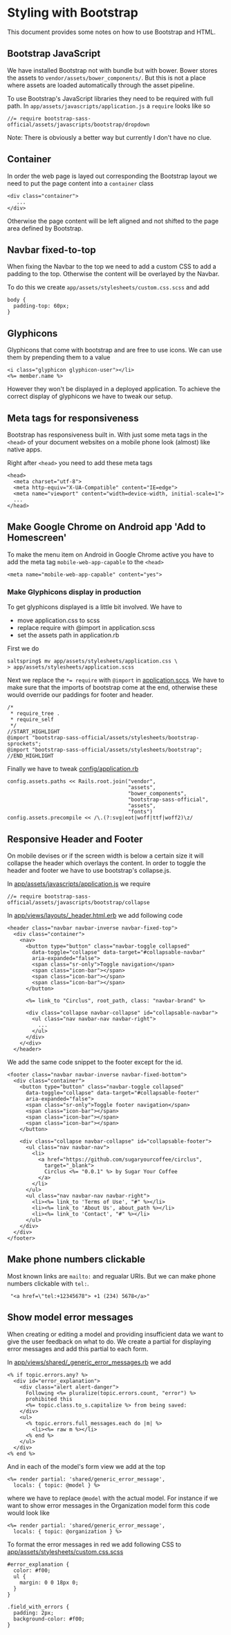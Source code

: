 # Styling with Bootstrap
This document provides some notes on how to use Bootstrap and HTML.

## Bootstrap JavaScript
We have installed Bootstrap not with bundle but with bower. Bower stores the
assets to `vendor/assets/bower_components/`. But this is not a place where 
assets are loaded automatically through the asset pipeline.

To use Bootstrap's JavaScript libraries they need to be required with full path.
In `app/assets/javascripts/application.js` a `require` looks like so

    //= require bootstrap-sass-official/assets/javascripts/bootstrap/dropdown

Note: There is obviously a better way but currently I don't have no clue.

## Container
In order the web page is layed out corresponding the Bootstrap layout we need
to put the page content into a `container` class

    <div class="container">
       ...
    </div>

Otherwise the page content will be left aligned and not shifted to the page
area defined by Bootstrap.

## Navbar fixed-to-top
When fixing the Navbar to the top we need to add a custom CSS to add a padding
to the top. Otherwise the content will be overlayed by the Navbar.

To do this we create `app/assets/stylesheets/custom.css.scss` and add

    body {
      padding-top: 60px;
    }

## Glyphicons
Glyphicons that come with bootstrap and are free to use icons. We can use them
by prepending them to a value

    <i class="glyphicon glyphicon-user"></li>
    <%= member.name %>

However they won't be displayed in a deployed application. To achieve the 
correct display of glyphicons we have to tweak our setup.

## Meta tags for responsiveness
Bootstrap has responsiveness built in. With just some meta tags in the `<head>`
of your document websites on a mobile phone look (almost) like native apps.

Right after `<head>` you need to add these meta tags

    <head>
      <meta charset="utf-8">
      <meta http-equiv="X-UA-Compatible" content="IE=edge">
      <meta name="viewport" content="width=device-width, initial-scale=1">
      ...
    </head>

## Make Google Chrome on Android app 'Add to Homescreen'
To make the menu item on Android in Google Chrome active you have to add the
meta tag `mobile-web-app-capable` to the `<head>`

    <meta name="mobile-web-app-capable" content="yes">

### Make Glyphicons display in production
To get glyphicons displayed is a little bit involved. We have to

* move application.css to scss
* replace require with @import in application.scss
* set the assets path in application.rb

First we do

    saltspring$ mv app/assets/stylesheets/application.css \
    > app/assets/stylesheets/application.scss

Next we replace the `*= require` with `@import` in 
[application.sccs](app/assets/stylesheets/application.sccs). We have to make
sure that the imports of bootstrap come at the end, otherwise these would 
override our paddings for footer and header.

    /*
     * require_tree .
     * require_self
     */
    //START_HIGHLIGHT
    @import "bootstrap-sass-official/assets/stylesheets/bootstrap-sprockets";
    @import "bootstrap-sass-official/assets/stylesheets/bootstrap";
    //END_HIGHLIGHT    

Finally we have to tweak [config/application.rb](config/application.rb)

    config.assets.paths << Rails.root.join("vendor",
                                           "assets",
                                           "bower_components",
                                           "bootstrap-sass-official",
                                           "assets",
                                           "fonts")
    config.assets.precompile << /\.(?:svg|eot|woff|ttf|woff2)\z/

## Responsive Header and Footer
On mobile devises or if the screen width is below a certain size it will 
collapse the header which overlays the content. In order to toggle the header
and footer we have to use bootstrap's collapse.js.

In 
[app/assets/javascripts/application.js](app/assets/javascripts/application.js)
we require

    //= require bootstrap-sass-official/assets/javascripts/bootstrap/collapse

In [app/views/layouts/\_header.html.erb](app/views/layouts/\_header.html.erb) 
we add following code

    <header class="navbar navbar-inverse navbar-fixed-top">
      <div class="container">
        <nav>
          <button type="button" class="navbar-toggle collapsed"
            data-toggle="collapse" data-target="#collapsable-navbar"
            aria-expanded="false">
            <span class="sr-only">Toggle navigation</span>
            <span class="icon-bar"></span>
            <span class="icon-bar"></span>
            <span class="icon-bar"></span>
          </button>

          <%= link_to "Circlus", root_path, class: "navbar-brand" %>

          <div class="collapse navbar-collapse" id="collapsable-navbar">
            <ul class="nav navbar-nav navbar-right">
              ...
            </ul>
          </div>
        </<div>
      </header>
     
We add the same code snippet to the footer except for the id.

    <footer class="navbar navbar-inverse navbar-fixed-bottom">
      <div class="container">
        <button type="button" class="navbar-toggle collapsed"
          data-toggle="collapse" data-target="#collapsable-footer"
          aria-expanded="false">
          <span class="sr-only">Toggle footer navigation</span>
          <span class="icon-bar"></span>
          <span class="icon-bar"></span>
          <span class="icon-bar"></span>
        </button>

        <div class="collapse navbar-collapse" id="collapsable-footer">
          <ul class="nav navbar-nav">
            <li>
              <a href="https://github.com/sugaryourcoffee/circlus", 
                target="_blank">
                Circlus <%= "0.0.1" %> by Sugar Your Coffee
              </a> 
            </li>
          </ul>
          <ul class="nav navbar-nav navbar-right">
            <li><%= link_to 'Terms of Use', "#" %></li>
            <li><%= link_to 'About Us', about_path %></li>
            <li><%= link_to 'Contact', "#" %></li>
          </ul>
        </div>
      </div>
    </footer>

## Make phone numbers clickable
Most known links are `mailto:` and regualar URIs. But we can make phone numbers
clickable with `tel:`.

     "<a href=\"tel:+12345678"> +1 (234) 5678</a>" 
   
## Show model error messages
When creating or editing a model and providing insufficient data we want to 
give the user feedback on what to do. We create a partial for displaying error
messages and add this partial to each form.

In [app/views/shared/\_generic\_error\_messages.rb](app/views/share/_generic_error_messages.rb) we add

    <% if topic.errors.any? %>
      <div id="error_explanation">
        <div class="alert alert-danger">
          Following <%= pluralize(topic.errors.count, "error") %> 
          prohibited this 
          <%= topic.class.to_s.capitalize %> from being saved:      
        </div>
        <ul>
          <% topic.errors.full_messages.each do |m| %>
            <li><%= raw m %></li>
          <% end %>
        </ul>
      </div>
    <% end %>

And in each of the model's form view we add at the top

    <%= render partial: 'shared/generic_error_message', 
      locals: { topic: @model } %>

where we have to replace `@model` with the actual model. For instance if we want
to show error messages in the Organization model form this code would look like

    <%= render partial: 'shared/generic_error_message', 
      locals: { topic: @organization } %>

To format the error messages in red we add following CSS to [app/assets/stylesheets/custom.css.scss](app/assets/stylesheets/custom.css.scss)

    #error_explanation {
      color: #f00;
      ul {
        margin: 0 0 18px 0;
      }
    }

    .field_with_errors {
      padding: 2px;
      background-color: #f00;
    }


